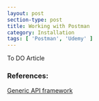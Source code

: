 ```yaml
---
layout: post
section-type: post
title: Working with Postman
category: Installation
tags: [ 'Postman', 'Udemy' ]
---
```


To DO Article

### References:
[Generic API framework](https://github.com/mwinteringham/api-framework)